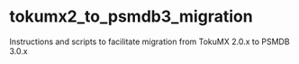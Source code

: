 # tokumx2_to_psmdb3_migration

Instructions and scripts to facilitate migration from TokuMX 2.0.x to PSMDB 3.0.x
